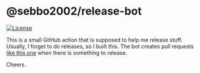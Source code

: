 # @sebbo2002/release-bot

[![License](https://img.shields.io/badge/license-MIT-blue.svg?style=flat-square)](LICENSE)

This is a small GitHub action that is supposed to help me release stuff. Usually, I forget to do releases, so I built this.
The bot creates pull requests [like this one](https://github.com/sebbo2002/ical-generator/pull/240) when there is something to release.

Cheers.
